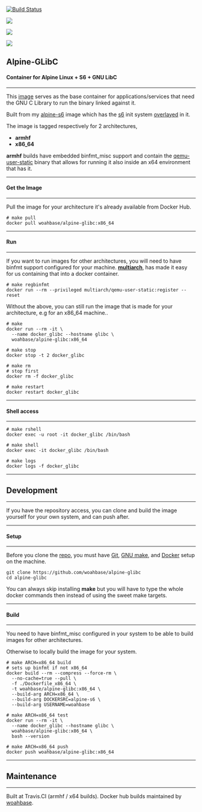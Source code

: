 [![Build Status](https://travis-ci.org/woahbase/alpine-glibc.svg?branch=master)](https://travis-ci.org/woahbase/alpine-glibc)

[![](https://images.microbadger.com/badges/image/woahbase/alpine-glibc.svg)](https://microbadger.com/images/woahbase/alpine-glibc)

[![](https://images.microbadger.com/badges/commit/woahbase/alpine-glibc.svg)](https://microbadger.com/images/woahbase/alpine-glibc)

[![](https://images.microbadger.com/badges/version/woahbase/alpine-glibc.svg)](https://microbadger.com/images/woahbase/alpine-glibc)

## Alpine-GLibC
#### Container for Alpine Linux + S6 + GNU LibC

---

This [image][8] serves as the base container for
applications/services that need the GNU C Library to run the
binary linked against it.

Built from my [alpine-s6][9] image which has the [s6][10] init system
[overlayed][11] in it.

The image is tagged respectively for 2 architectures,
* **armhf**
* **x86_64**

**armhf** builds have embedded binfmt_misc support and contain the
[qemu-user-static][5] binary that allows for running it also inside
an x64 environment that has it.

---
#### Get the Image
---

Pull the image for your architecture it's already available from
Docker Hub.

```
# make pull
docker pull woahbase/alpine-glibc:x86_64

```

---
#### Run
---

If you want to run images for other architectures, you will need
to have binfmt support configured for your machine. [**multiarch**][4],
has made it easy for us containing that into a docker container.

```
# make regbinfmt
docker run --rm --privileged multiarch/qemu-user-static:register --reset

```
Without the above, you can still run the image that is made for your
architecture, e.g for an x86_64 machine..

```
# make
docker run --rm -it \
  --name docker_glibc --hostname glibc \
  woahbase/alpine-glibc:x86_64

# make stop
docker stop -t 2 docker_glibc

# make rm
# stop first
docker rm -f docker_glibc

# make restart
docker restart docker_glibc

```

---
#### Shell access
---

```
# make rshell
docker exec -u root -it docker_glibc /bin/bash

# make shell
docker exec -it docker_glibc /bin/bash

# make logs
docker logs -f docker_glibc

```

---
## Development
---

If you have the repository access, you can clone and
build the image yourself for your own system, and can push after.

---
#### Setup
---

Before you clone the [repo][7], you must have [Git][1], [GNU make][2],
and [Docker][3] setup on the machine.

```
git clone https://github.com/woahbase/alpine-glibc
cd alpine-glibc

```
You can always skip installing **make** but you will have to
type the whole docker commands then instead of using the sweet
make targets.

---
#### Build
---

You need to have binfmt_misc configured in your system to be able
to build images for other architectures.

Otherwise to locally build the image for your system.

```
# make ARCH=x86_64 build
# sets up binfmt if not x86_64
docker build --rm --compress --force-rm \
  --no-cache=true --pull \
  -f ./Dockerfile_x86_64 \
  -t woahbase/alpine-glibc:x86_64 \
  --build-arg ARCH=x86_64 \
  --build-arg DOCKERSRC=alpine-s6 \
  --build-arg USERNAME=woahbase

# make ARCH=x86_64 test
docker run --rm -it \
  --name docker_glibc --hostname glibc \
  woahbase/alpine-glibc:x86_64 \
  bash --version

# make ARCH=x86_64 push
docker push woahbase/alpine-glibc:x86_64

```

---
## Maintenance
---

Built at Travis.CI (armhf / x64 builds). Docker hub builds maintained by [woahbase][6].

[1]: https://git-scm.com
[2]: https://www.gnu.org/software/make/
[3]: https://www.docker.com
[4]: https://hub.docker.com/r/multiarch/qemu-user-static/
[5]: https://github.com/multiarch/qemu-user-static/releases/
[6]: https://hub.docker.com/u/woahbase

[7]: https://github.com/woahbase/alpine-glibc
[8]: https://hub.docker.com/r/woahbase/alpine-glibc
[9]: https://hub.docker.com/r/woahbase/alpine-s6

[10]: https://skarnet.org/software/s6/
[11]: https://github.com/just-containers/s6-overlay
